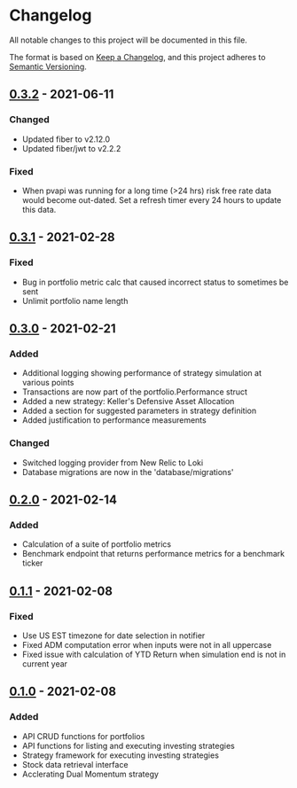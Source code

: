 # Changelog
All notable changes to this project will be documented in this file.

The format is based on [Keep a Changelog](https://keepachangelog.com/en/1.0.0/),
and this project adheres to [Semantic Versioning](https://semver.org/spec/v2.0.0.html).

## [0.3.2] - 2021-06-11
### Changed
- Updated fiber to v2.12.0
- Updated fiber/jwt to v2.2.2

### Fixed
- When pvapi was running for a long time (>24 hrs) risk free rate data would become
  out-dated. Set a refresh timer every 24 hours to update this data.

## [0.3.1] - 2021-02-28
### Fixed
- Bug in portfolio metric calc that caused incorrect status to sometimes be sent
- Unlimit portfolio name length

## [0.3.0] - 2021-02-21
### Added
- Additional logging showing performance of strategy simulation at various points
- Transactions are now part of the portfolio.Performance struct
- Added a new strategy: Keller's Defensive Asset Allocation
- Added a section for suggested parameters in strategy definition
- Added justification to performance measurements

### Changed
- Switched logging provider from New Relic to Loki
- Database migrations are now in the 'database/migrations'

## [0.2.0] - 2021-02-14
### Added
- Calculation of a suite of portfolio metrics
- Benchmark endpoint that returns performance metrics for a benchmark ticker

## [0.1.1] - 2021-02-08
### Fixed
- Use US EST timezone for date selection in notifier
- Fixed ADM computation error when inputs were not in all uppercase
- Fixed issue with calculation of YTD Return when simulation end is not in current year

## [0.1.0] - 2021-02-08
### Added
- API CRUD functions for portfolios
- API functions for listing and executing investing strategies
- Strategy framework for executing investing strategies
- Stock data retrieval interface
- Acclerating Dual Momentum strategy

[0.3.2]: https://github.com/jdfergason/pv-api/releases/tag/v0.3.2
[0.3.1]: https://github.com/jdfergason/pv-api/releases/tag/v0.3.1
[0.3.0]: https://github.com/jdfergason/pv-api/releases/tag/v0.3.0
[0.2.0]: https://github.com/jdfergason/pv-api/releases/tag/v0.2.0
[0.1.1]: https://github.com/jdfergason/pv-api/releases/tag/v0.1.1
[0.1.0]: https://github.com/jdfergason/pv-api/releases/tag/v0.1.0
